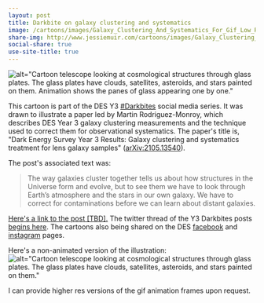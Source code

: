 ```yaml
---
layout: post
title: Darkbite on galaxy clustering and systematics
image: /cartoons/images/Galaxy_Clustering_And_Systematics_For_Gif_Low_Res.gif
share-img: http://www.jessiemuir.com/cartoons/images/Galaxy_Clustering_And_Systematics_For_Gif_Low_Res.gif
social-share: true
use-site-title: true
---
```


![alt="Cartoon telescope looking at cosmological structures through glass plates. The glass plates have clouds, satellites, asteroids, and stars painted on them. Animation shows the panes of glass appearing one by one."](/cartoons/images/Galaxy_Clustering_And_Systematics_For_Gif_Low_Res.gif)

This cartoon is part of the DES Y3 [#Darkbites](https://twitter.com/hashtag/darkbites?src=hashtag_click) social media series. It was drawn to illustrate a paper led by Martin Rodriguez-Monroy, which describes DES Year 3 galaxy clustering measurements and the technique used to correct them for observational systematics.  The paper's title is, "Dark Energy Survey Year 3 Results: Galaxy clustering and systematics treatment for lens galaxy samples" ([arXiv:2105.13540](https://arxiv.org/abs/2105.13540)).

The post's associated text was:

> The way galaxies cluster together tells us about how structures in the Universe form and evolve, but to see them we have to look through Earth’s atmosphere and the stars in our own galaxy. We have to correct for contaminations before we can learn about distant galaxies.

[Here's a link to the post [TBD].]() The twitter thread of the Y3 Darkbites posts [begins here](https://twitter.com/theDESurvey/status/1334937310606004227). The cartoons also being shared on the DES [facebook](https://www.facebook.com/darkenergysurvey) and [instagram](https://www.instagram.com/darkenergysurvey/) pages.


Here's a non-animated version of the illustration:
![alt="Cartoon telescope looking at cosmological structures through glass plates. The glass plates have clouds, satellites, asteroids, and stars painted on them."](/cartoons/images/Galaxy_Clustering_And_Systematics_Crop.jpg)

I can provide higher res versions of the gif animation frames upon request.


